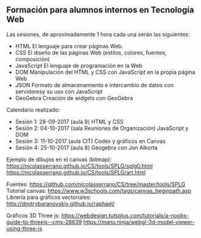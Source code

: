 ## Formaci&oacute;n para alumnos internos en Tecnología Web 
Las sesiones, de aproximadamente 1 hora cada una serán las siguientes:
- HTML
  El lenguaje para crear páginas Web.
- CSS
  El diseño de las páginas Web (estilos, colores, fuentes, composición)
- JavaScript
  El lenguaje de programación en la Web
- DOM
  Manipulación del HTML y CSS con JavaScript en la propia página Web
- JSON
  Formato de almacenamiento e intercambio de datos con servidoresy su uso con JavaScript
- GeoGebra
  Creación de widgets con GeoGebra

Calendario realizado:
- Sesión 1:	28-09-2017	(aula 8)	HTML y CSS
- Sesión 2:	04-10-2017	(sala Reuniones de Organización)	JavaScript y DOM
- Sesión 3:	11-10-2017	(aula CIT)	Codex y gráficos en Canvas
- Sesión 4:	25-10-2017	(aula 8)	Geogebra con Jon Alkorta

Ejemplo de dibujos en el canvas (bitmap):
https://nicolasserrano.github.io/CS/tools/SPLG/splg0.html 
https://nicolasserrano.github.io/CS/tools/SPLG/art.html 

Fuentes: https://github.com/nicolasserrano/CS/tree/master/tools/SPLG 
Tutorial canvas: https://www.w3schools.com/tags/canvas_beginpath.asp 
Librería para gráficos vectoriales: http://dmitrybaranovskiy.github.io/raphael/ 

Gráficos 3D
Three js:
https://webdesign.tutsplus.com/tutorials/a-noobs-guide-to-threejs--cms-28639
https://manu.ninja/webgl-3d-model-viewer-using-three-js

